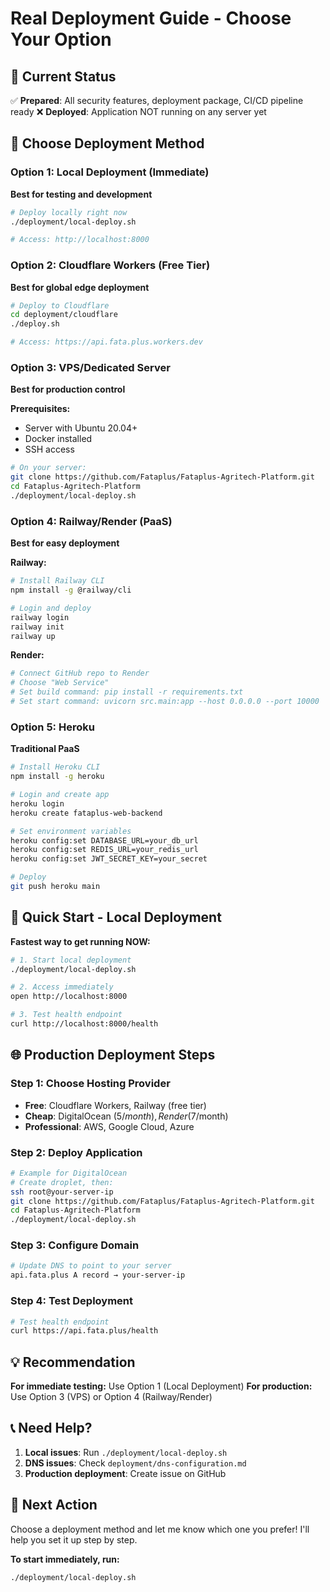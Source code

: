 # Real Deployment Guide - Choose Your Option

## 🎯 Current Status
✅ **Prepared**: All security features, deployment package, CI/CD pipeline ready
❌ **Deployed**: Application NOT running on any server yet

## 🚀 Choose Deployment Method

### Option 1: Local Deployment (Immediate)
**Best for testing and development**

```bash
# Deploy locally right now
./deployment/local-deploy.sh

# Access: http://localhost:8000
```

### Option 2: Cloudflare Workers (Free Tier)
**Best for global edge deployment**

```bash
# Deploy to Cloudflare
cd deployment/cloudflare
./deploy.sh

# Access: https://api.fata.plus.workers.dev
```

### Option 3: VPS/Dedicated Server
**Best for production control**

**Prerequisites:**
- Server with Ubuntu 20.04+
- Docker installed
- SSH access

```bash
# On your server:
git clone https://github.com/Fataplus/Fataplus-Agritech-Platform.git
cd Fataplus-Agritech-Platform
./deployment/local-deploy.sh
```

### Option 4: Railway/Render (PaaS)
**Best for easy deployment**

**Railway:**
```bash
# Install Railway CLI
npm install -g @railway/cli

# Login and deploy
railway login
railway init
railway up
```

**Render:**
```bash
# Connect GitHub repo to Render
# Choose "Web Service"
# Set build command: pip install -r requirements.txt
# Set start command: uvicorn src.main:app --host 0.0.0.0 --port 10000
```

### Option 5: Heroku
**Traditional PaaS**

```bash
# Install Heroku CLI
npm install -g heroku

# Login and create app
heroku login
heroku create fataplus-web-backend

# Set environment variables
heroku config:set DATABASE_URL=your_db_url
heroku config:set REDIS_URL=your_redis_url
heroku config:set JWT_SECRET_KEY=your_secret

# Deploy
git push heroku main
```

## 🔧 Quick Start - Local Deployment

**Fastest way to get running NOW:**

```bash
# 1. Start local deployment
./deployment/local-deploy.sh

# 2. Access immediately
open http://localhost:8000

# 3. Test health endpoint
curl http://localhost:8000/health
```

## 🌐 Production Deployment Steps

### Step 1: Choose Hosting Provider
- **Free**: Cloudflare Workers, Railway (free tier)
- **Cheap**: DigitalOcean ($5/month), Render ($7/month)
- **Professional**: AWS, Google Cloud, Azure

### Step 2: Deploy Application
```bash
# Example for DigitalOcean
# Create droplet, then:
ssh root@your-server-ip
git clone https://github.com/Fataplus/Fataplus-Agritech-Platform.git
cd Fataplus-Agritech-Platform
./deployment/local-deploy.sh
```

### Step 3: Configure Domain
```bash
# Update DNS to point to your server
api.fata.plus A record → your-server-ip
```

### Step 4: Test Deployment
```bash
# Test health endpoint
curl https://api.fata.plus/health
```

## 💡 Recommendation

**For immediate testing:** Use Option 1 (Local Deployment)
**For production:** Use Option 3 (VPS) or Option 4 (Railway/Render)

## 📞 Need Help?

1. **Local issues**: Run `./deployment/local-deploy.sh`
2. **DNS issues**: Check `deployment/dns-configuration.md`
3. **Production deployment**: Create issue on GitHub

## 🎯 Next Action

Choose a deployment method and let me know which one you prefer! I'll help you set it up step by step.

**To start immediately, run:**
```bash
./deployment/local-deploy.sh
```